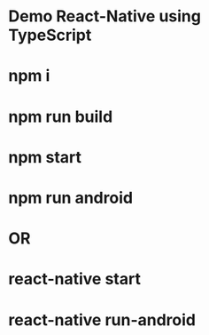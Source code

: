# Demo React-Native using TypeScript

# npm i
# npm run build

# npm start
# npm run android 
# OR
# react-native start
# react-native run-android